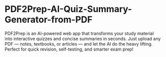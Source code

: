 # PDF2Prep-AI-Quiz-Summary-Generator-from-PDF
PDF2Prep is an AI-powered web app that transforms your study material into interactive quizzes and concise summaries in seconds. Just upload any PDF — notes, textbooks, or articles — and let the AI do the heavy lifting. Perfect for quick revision, self-testing, and smarter exam prep!
